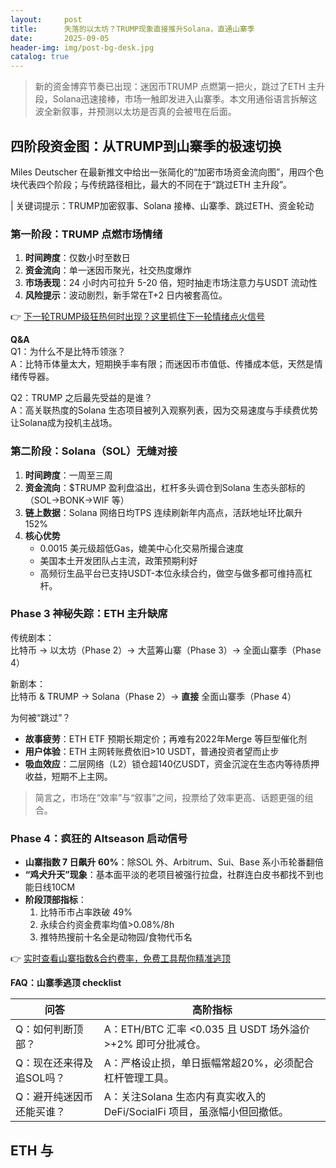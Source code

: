 ```yaml
---
layout:     post
title:      失落的以太坊？TRUMP现象直接推升Solana，直通山寨季
date:       2025-09-05
header-img: img/post-bg-desk.jpg
catalog: true
---
```


> 新的资金博弈节奏已出现：迷因币TRUMP 点燃第一把火，跳过了ETH 主升段，Solana迅速接棒，市场一触即发进入山寨季。本文用通俗语言拆解这波全新叙事，并预测以太坊是否真的会被甩在后面。

## 四阶段资金图：从TRUMP到山寨季的极速切换

Miles Deutscher 在最新推文中给出一张简化的“加密市场资金流向图”，用四个色块代表四个阶段；与传统路径相比，最大的不同在于“跳过ETH 主升段”。

| 关键词提示：TRUMP加密叙事、Solana 接棒、山寨季、跳过ETH、资金轮动

### 第一阶段：TRUMP 点燃市场情绪

1. **时间跨度**：仅数小时至数日  
2. **资金流向**：单一迷因币聚光，社交热度爆炸  
3. **市场表现**：24 小时内可拉升 5-20 倍，短时抽走市场注意力与USDT 流动性  
4. **风险提示**：波动剧烈，新手常在T+2 日内被套高位。

👉 [下一轮TRUMP级狂热何时出现？这里抓住下一轮情绪点火信号](https://okxdog.com/)

**Q&A**  
Q1：为什么不是比特币领涨？  
A：比特币体量太大，短期换手率有限；而迷因币市值低、传播成本低，天然是情绪传导器。

Q2：TRUMP 之后最先受益的是谁？  
A：高关联热度的Solana 生态项目被列入观察列表，因为交易速度与手续费优势让Solana成为投机主战场。

### 第二阶段：Solana（SOL）无缝对接

1. **时间跨度**：一周至三周  
2. **资金流向**：$TRUMP 盈利盘溢出，杠杆多头调仓到Solana 生态头部标的（SOL→BONK→WIF 等）  
3. **链上数据**：Solana 网络日均TPS 连续刷新年内高点，活跃地址环比飙升 152%  
4. **核心优势**  
   - 0.0015 美元级超低Gas，媲美中心化交易所撮合速度  
   - 美国本土开发团队占主流，政策预期利好  
   - 高频衍生品平台已支持USDT-本位永续合约，做空与做多都可维持高杠杆。

### Phase 3 神秘失踪：ETH 主升缺席

传统剧本：  
比特币 → 以太坊（Phase 2）→ 大蓝筹山寨（Phase 3）→ 全面山寨季（Phase 4）  

新剧本：  
比特币 & TRUMP → Solana（Phase 2）→ **直接** 全面山寨季（Phase 4）  

为何被“跳过”？  
- **故事疲劳**：ETH ETF 预期长期定价；再难有2022年Merge 等巨型催化剂  
- **用户体验**：ETH 主网转账费依旧>10 USDT，普通投资者望而止步  
- **吸血效应**：二层网络（L2）锁仓超140亿USDT，资金沉淀在生态内等待质押收益，短期不上主网。

> 简言之，市场在“效率”与“叙事”之间，投票给了效率更高、话题更强的组合。

### Phase 4：疯狂的 Altseason 启动信号

- **山寨指数 7 日飙升 60%**：除SOL 外、Arbitrum、Sui、Base 系小币轮番翻倍  
- **“鸡犬升天”现象**：基本面平淡的老项目被强行拉盘，社群连白皮书都找不到也能日线10CM  
- **阶段顶部指标**：  
  1. 比特币市占率跌破 49%  
  2. 永续合约资金费率均值>0.08%/8h  
  3. 推特热搜前十名全是动物园/食物代币名  

👉 [实时查看山寨指数&合约费率，免费工具帮你精准逃顶](https://okxdog.com/)

**FAQ：山寨季逃顶 checklist**

| 问答 | 高阶指标 |
|---|---|
| Q：如何判断顶部？ | A：ETH/BTC 汇率 <0.035 且 USDT 场外溢价 >+2% 即可分批减仓。 |
| Q：现在还来得及追SOL吗？ | A：严格设止损，单日振幅常超20%，必须配合杠杆管理工具。 |
| Q：避开纯迷因币还能买谁？ | A：关注Solana 生态内有真实收入的DeFi/SocialFi 项目，虽涨幅小但回撤低。 |

## ETH 与